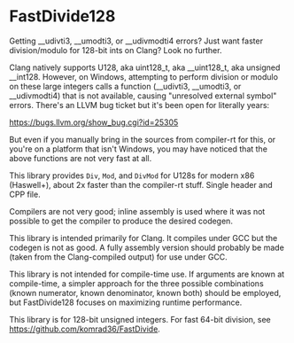 # FastDivide128
Getting __udivti3, __umodti3, or __udivmodti4 errors? Just want faster division/modulo for 128-bit ints on Clang? Look no further.

Clang natively supports U128, aka uint128_t, aka __uint128_t, aka unsigned __int128. However, on Windows, attempting to perform division or modulo on these large integers calls a function (__udivti3, __umodti3, or __udivmodti4) that is not available, causing "unresolved external symbol" errors. There's an LLVM bug ticket but it's been open for literally years:

https://bugs.llvm.org/show_bug.cgi?id=25305

But even if you manually bring in the sources from compiler-rt for this, or you're on a platform that isn't Windows, you may have noticed that the above functions are not very fast at all.

This library provides `Div`, `Mod`, and `DivMod` for U128s for modern x86 (Haswell+), about 2x faster than the compiler-rt stuff. Single header and CPP file.

Compilers are not very good; inline assembly is used where it was not possible to get the compiler to produce the desired codegen.

This library is intended primarily for Clang. It compiles under GCC but the codegen is not as good. A fully assembly version should probably be made (taken from the Clang-compiled output) for use under GCC.

This library is not intended for compile-time use. If arguments are known at compile-time, a simpler approach for the three possible combinations (known numerator, known denominator, known both) should be employed, but FastDivide128 focuses on maximizing runtime performance.

This library is for 128-bit unsigned integers. For fast 64-bit division, see https://github.com/komrad36/FastDivide.
